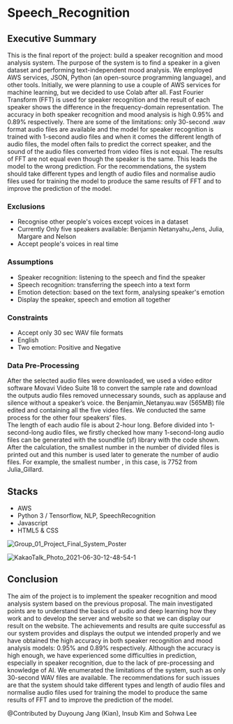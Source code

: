 # Speech_Recognition
## Executive Summary
This is the final report of the project: build a speaker recognition and mood analysis system. The purpose of the system is to find a speaker in a given dataset and performing text-independent mood analysis. We employed AWS services, JSON, Python (an open-source programming language), and other tools. Initially, we were planning to use a couple of AWS services for machine learning, but we decided to use Colab after all. Fast Fourier Transform (FFT) is used for speaker recognition and the result of each speaker shows the difference in the frequency-domain representation. The accuracy in both speaker recognition and mood analysis is high 0.95% and 0.89% respectively. There are some of the limitations: only 30-second .wav format audio files are available and the model for speaker recognition is trained with 1-second audio files and when it comes the different length of audio files, the model often fails to predict the correct speaker, and the sound of the audio files converted from video files is not equal. The results of FFT are not equal even though the speaker is the same. This leads the model to the wrong prediction. For the recommendations, the system should take different types and length of audio files and normalise audio files used for training the model to produce the same results of FFT and to improve the prediction of the model. 

### Exclusions
- Recognise other people's voices except voices in a dataset
- Currently Only five speakers available: Benjamin Netanyahu,Jens, Julia, Margare and Nelson
- Accept people's voices in real time
### Assumptions
- Speaker recognition: listening to the speech and find the speaker
- Speech recognition: transferring the speech into a text form
- Emotion detection: based on the text form, analysing speaker's emotion
- Display the speaker, speech and emotion all together
### Constraints
- Accept only 30 sec WAV file formats 
- English
- Two emotion: Positive and Negative 
### Data Pre-Processing
After the selected audio files were downloaded, we used a video editor software Movavi Video Suite 18 to convert the sample rate and download the outputs audio files removed unnecessary sounds, such as applause and silence without a speaker’s voice. the Benjamin_Netanyau.wav (565MB) file edited and containing all the five video files. We conducted the same process for the other four speakers’ files.  
The length of each audio file is about 2-hour long. Before divided into 1-second-long audio files, we firstly checked how many 1-second-long audio files can be generated with the soundfile (sf) library with the code shown. After the calculation, the smallest number in the number of divided files is printed out and this number is used later to generate the number of audio files. For example, the smallest number , in this case, is 7752 from Julia_Gillard.

## Stacks
- AWS
- Python 3 / Tensorflow, NLP, SpeechRecognition
- Javascript
- HTML5 & CSS

![Group_01_Project_Final_System_Poster](https://user-images.githubusercontent.com/54985943/123898748-dcf57280-d9a0-11eb-889b-cf93df5abe3a.png)

![KakaoTalk_Photo_2021-06-30-12-48-54-1](https://user-images.githubusercontent.com/54985943/123899237-c0a60580-d9a1-11eb-863e-b3eef05cbf33.png)

## Conclusion
The aim of the project is to implement the speaker recognition and mood analysis system based on the previous proposal. The main investigated points are to understand the basics of audio and deep learning how they work and to develop the server and website so that we can display our result on the website. The achievements and results are quite successful as our system provides and displays the output we intended properly and we have obtained the high accuracy in both speaker recognition and mood analysis models: 0.95% and 0.89% respectively. Although the accuracy is high enough, we have experienced some difficulties in prediction, especially in speaker recognition, due to the lack of pre-processing and knowledge of AI. We enumerated the limitations of the system, such as only 30-second WAV files are available. The recommendations for such issues are that the system should take different types and length of audio files and normalise audio files used for training the model to produce the same results of FFT and to improve the prediction of the model.  


@Contributed by Duyoung Jang (Kian), Insub Kim and Sohwa Lee
